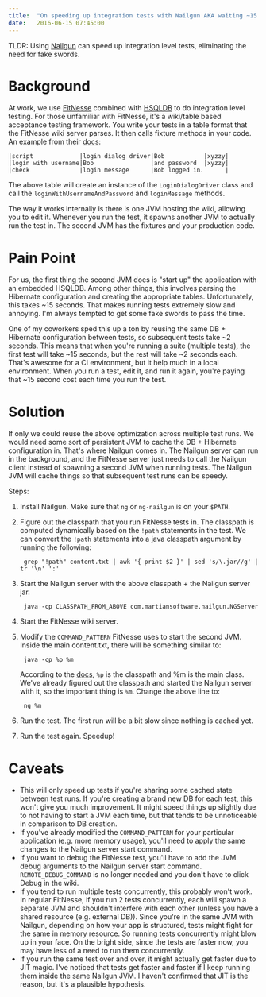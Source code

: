 ```yaml
---
title:  "On speeding up integration tests with Nailgun AKA waiting ~15 seconds for a test annoys me"
date:   2016-06-15 07:45:00
---
```


TLDR: Using [Nailgun](http://www.martiansoftware.com/nailgun/) can speed up integration level tests, eliminating the need for fake swords.

# Background

At work, we use [FitNesse](http://fitnesse.org/) combined with [HSQLDB](http://hsqldb.org/) to do integration level testing. For those unfamiliar with FitNesse, it's a wiki/table based acceptance testing framework. You write your tests in a table format that the FitNesse wiki server parses. It then calls fixture methods in your code. An example from their [docs](http://fitnesse.org/FitNesse.UserGuide.WritingAcceptanceTests.SliM.ScriptTable):

    |script             |login dialog driver|Bob           |xyzzy|
    |login with username|Bob                |and password  |xyzzy|
    |check              |login message      |Bob logged in.      |

The above table will create an instance of the `LoginDialogDriver` class and call the `loginWithUsernameAndPassword` and `loginMessage` methods.

The way it works internally is there is one JVM hosting the wiki, allowing you to edit it. Whenever you run the test, it spawns another JVM to actually run the test in. The second JVM has the fixtures and your production code.

# Pain Point

For us, the first thing the second JVM does is "start up" the application with an embedded HSQLDB. Among other things, this involves parsing the Hibernate configuration and creating the appropriate tables. Unfortunately, this takes ~15 seconds. That makes running tests extremely slow and annoying. I'm always tempted to get some fake swords to pass the time.

One of my coworkers sped this up a ton by reusing the same DB + Hibernate configuration between tests, so subsequent tests take ~2 seconds. This means that when you're running a suite (multiple tests), the first test will take ~15 seconds, but the rest will take ~2 seconds each. That's awesome for a CI environment, but it help much in a local environment. When you run a test, edit it, and run it again, you're paying that ~15 second cost each time you run the test.

# Solution

If only we could reuse the above optimization across multiple test runs. We would need some sort of persistent JVM to cache the DB + Hibernate configuration in. That's where Nailgun comes in. The Nailgun server can run in the background, and the FitNesse server just needs to call the Nailgun client instead of spawning a second JVM when running tests. The Nailgun JVM will cache things so that subsequent test runs can be speedy.

Steps:

1. Install Nailgun. Make sure that `ng` or `ng-nailgun` is on your `$PATH`.

2. Figure out the classpath that you run FitNesse tests in. The classpath is computed dynamically based on the `!path` statements in the test. We can convert the `!path` statements into a java classpath argument by running the following:

        grep "!path" content.txt | awk '{ print $2 }' | sed 's/\.jar//g' | tr '\n' ':'

3. Start the Nailgun server with the above classpath + the Nailgun server jar.

        java -cp CLASSPATH_FROM_ABOVE com.martiansoftware.nailgun.NGServer

4. Start the FitNesse wiki server.

5. Modify the `COMMAND_PATTERN` FitNesse uses to start the second JVM. Inside the main content.txt, there will be something similar to: 

        java -cp %p %m 

    According to the [docs](http://www.fitnesse.org/FitNesse.UserGuide.WritingAcceptanceTests.CustomizingTestExecution), `%p` is the classpath and %m is the main class. We've already figured out the classpath and started the Nailgun server with it, so the important thing is `%m`. Change the above line to:

        ng %m

6. Run the test. The first run will be a bit slow since nothing is cached yet.

7. Run the test again. Speedup!

# Caveats

* This will only speed up tests if you're sharing some cached state between test runs. If you're creating a brand new DB for each test, this won't give you much improvement. It might speed things up slightly due to not having to start a JVM each time, but that tends to be unnoticeable in comparison to DB creation.
* If you've already modified the `COMMAND_PATTERN` for your particular application (e.g. more memory usage), you'll need to apply the same changes to the Nailgun server start command.
* If you want to debug the FitNesse test, you'll have to add the JVM debug arguments to the Nailgun server start command. `REMOTE_DEBUG_COMMAND` is no longer needed and you don't have to click Debug in the wiki.
* If you tend to run multiple tests concurrently, this probably won't work. In regular FitNesse, if you run 2 tests concurrently, each will spawn a separate JVM and shouldn't interfere with each other (unless you have a shared resource (e.g. external DB)). Since you're in the same JVM with Nailgun, depending on how your app is structured, tests might fight for the same in memory resource. So running tests concurrently might blow up in your face. On the bright side, since the tests are faster now, you may have less of a need to run them concurrently.
* If you run the same test over and over, it might actually get faster due to JIT magic. I've noticed that tests get faster and faster if I keep running them inside the same Nailgun JVM. I haven't confirmed that JIT is the reason, but it's a plausible hypothesis.
